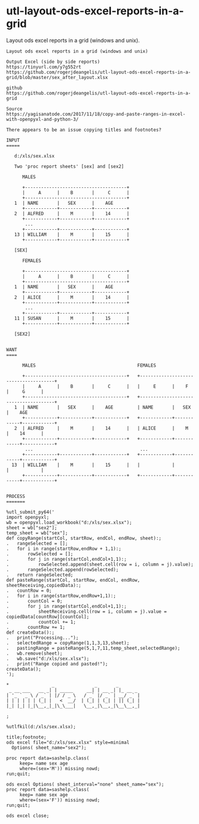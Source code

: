# utl-layout-ods-excel-reports-in-a-grid
Layout ods excel reports in a grid (windows and unix).

    Layout ods excel reports in a grid (windows and unix)

    Output Excel (side by side reports)
    https://tinyurl.com/y7g552rt
    https://github.com/rogerjdeangelis/utl-layout-ods-excel-reports-in-a-grid/blob/master/sex_after_layout.xlsx

    github
    https://github.com/rogerjdeangelis/utl-layout-ods-excel-reports-in-a-grid

    Source
    https://yagisanatode.com/2017/11/18/copy-and-paste-ranges-in-excel-with-openpyxl-and-python-3/

    There appears to be an issue copying titles and footnotes?

    INPUT
    =====

       d:/xls/sex.xlsx

       Two 'proc report sheets' [sex] and [sex2]

          MALES

          +--------------------------------------+
          |     A      |    B       |     C      |
          +--------------------------------------+
       1  | NAME       |   SEX      |    AGE
          +------------+------------+------------+
       2  | ALFRED     |    M       |    14      |
          +------------+------------+------------+
           ...
          +------------+------------+------------+
       13 | WILLIAM    |    M       |    15      |
          +------------+------------+------------+

       [SEX]

          FEMALES

          +--------------------------------------+
          |     A      |    B       |     C      |
          +--------------------------------------+
       1  | NAME       |   SEX      |    AGE
          +------------+------------+------------+
       2  | ALICE      |    M       |    14      |
          +------------+------------+------------+
           ...
          +------------+------------+------------+
       11 | SUSAN      |    M       |    15      |
          +------------+------------+------------+

       [SEX2]


    WANT
    ====

          MALES                                      FEMALES

          +--------------------------------------+   +--------------------------------------+
          |     A      |    B       |     C      |   |     E      |    F       |     G      |
          +--------------------------------------+   +--------------------------------------+
       1  | NAME       |   SEX      |    AGE         | NAME       |   SEX      |    AGE
          +------------+------------+------------+   +------------+------------+------------+
       2  | ALFRED     |    M       |    14      |   | ALICE      |    M       |    14      |
          +------------+------------+------------+   +------------+------------+------------+
           ...                                        ...
          +------------+------------+------------+   +------------+------------+------------+
      13  | WILLIAM    |    M       |    15      |   |            |            |            |
          +------------+------------+------------+   +------------+------------+------------+


    PROCESS
    =======

    %utl_submit_py64('
    import openpyxl;
    wb = openpyxl.load_workbook("d:/xls/sex.xlsx");
    sheet = wb["sex2"];
    temp_sheet = wb["sex"];
    def copyRange(startCol, startRow, endCol, endRow, sheet):;
    .   rangeSelected = [];
    .   for i in range(startRow,endRow + 1,1):;
    .       rowSelected = [];
    .       for j in range(startCol,endCol+1,1):;
    .           rowSelected.append(sheet.cell(row = i, column = j).value);
    .       rangeSelected.append(rowSelected);
    .   return rangeSelected;
    def pasteRange(startCol, startRow, endCol, endRow, sheetReceiving,copiedData):;
    .   countRow = 0;
    .   for i in range(startRow,endRow+1,1):;
    .       countCol = 0;
    .       for j in range(startCol,endCol+1,1):;
    .           sheetReceiving.cell(row = i, column = j).value = copiedData[countRow][countCol];
    .           countCol += 1;
    .       countRow += 1;
    def createData():;
    .   print("Processing...");
    .   selectedRange = copyRange(1,1,3,13,sheet);
    .   pastingRange = pasteRange(5,1,7,11,temp_sheet,selectedRange);
    .   wb.remove(sheet);
    .   wb.save("d:/xls/sex.xlsx");
    .   print("Range copied and pasted!");
    createData();
    ');

    *                _               _       _
     _ __ ___   __ _| | _____     __| | __ _| |_ __ _
    | '_ ` _ \ / _` | |/ / _ \   / _` |/ _` | __/ _` |
    | | | | | | (_| |   <  __/  | (_| | (_| | || (_| |
    |_| |_| |_|\__,_|_|\_\___|   \__,_|\__,_|\__\__,_|

    ;

    %utlfkil(d:/xls/sex.xlsx);

    title;footnote;
    ods excel file="d:/xls/sex.xlsx" style=minimal
      Options( sheet_name="sex2");

    proc report data=sashelp.class(
         keep= name sex age
         where=(sex='M')) missing nowd;
    run;quit;

    ods excel Options( sheet_interval="none" sheet_name="sex");
    proc report data=sashelp.class(
         keep= name sex age
         where=(sex='F')) missing nowd;
    run;quit;

    ods excel close;



